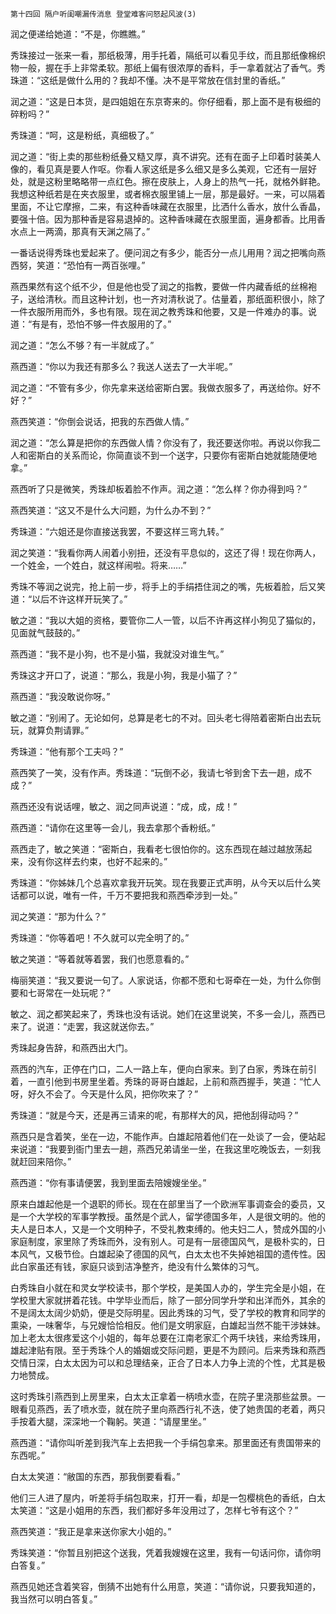     第十四回 隔户听闺嘲漏传消息 登堂难客问怒起风波(3) 

   润之便递给她道：“不是，你瞧瞧。”

   秀珠接过一张来一看，那纸极薄，用手托着，隔纸可以看见手纹，而且那纸像棉织物一般，握在手上非常柔软。那纸上偏有很浓厚的香料，手一拿着就沾了香气。秀珠道：“这纸是做什么用的？我却不懂。决不是平常放在信封里的香纸。”

   润之道：“这是日本货，是四姐姐在东京寄来的。你仔细看，那上面不是有极细的碎粉吗？”

   秀珠道：“呵，这是粉纸，真细极了。”

   润之道：“街上卖的那些粉纸叠又糙又厚，真不讲究。还有在面子上印着时装美人像的，看见真是要人作呕。你看人家这纸是多么细又是多么美观，它还有一层好处，就是这粉里略略带一点红色。擦在皮肤上，人身上的热气一托，就格外鲜艳。我想这种纸若是在夹衣服里，或者棉衣服里铺上一层，那是最好。一来，可以隔着里面，不让它摩擦，二来，有这种香味藏在衣服里，比洒什么香水，放什么香晶，要强十倍。因为那种香是容易退掉的。这种香味藏在衣服里面，遍身都香。比用香水点上一两滴，那真有天渊之隔了。”

   一番话说得秀珠也爱起来了。便问润之有多少，能否分一点儿用用？润之把嘴向燕西努，笑道：“恐怕有一两百张哩。”

   燕西果然有这个纸不少，但是他也受了润之的指教，要做一件内藏香纸的丝棉袍子，送给清秋。而且这种计划，也一齐对清秋说了。估量着，那纸面积很小，除了一件衣服所用而外，多也有限。现在润之教秀珠和他要，又是一件难办的事。说道：“有是有，恐怕不够一件衣服用的了。”

   润之道：“怎么不够？有一半就成了。”

   燕西道：“你以为我还有那多么？我送人送去了一大半呢。”

   润之道：“不管有多少，你先拿来送给密斯白罢。我做衣服多了，再送给你。好不好？”

   燕西笑道：“你倒会说话，把我的东西做人情。”

   润之道：“怎么算是把你的东西做人情？你没有了，我还要送你啦。再说以你我二人和密斯白的关系而论，你简直谈不到一个送字，只要你有密斯白她就能随便地拿。”

   燕西听了只是微笑，秀珠却板着脸不作声。润之道：“怎么样？你办得到吗？”

   燕西笑道：“这又不是什么大问题，为什么办不到？”

   秀珠道：“六姐还是你直接送我罢，不要这样三弯九转。”

   润之笑道：“我看你两人闹着小别扭，还没有平息似的，这还了得！现在你两人，一个姓金，一个姓白，就这样闹啦。将来……”

   秀珠不等润之说完，抢上前一步，将手上的手绢捂住润之的嘴，先板着脸，后又笑道：“以后不许这样开玩笑了。”

   敏之道：“我以大姐的资格，要管你二人一管，以后不许再这样小狗见了猫似的，见面就气鼓鼓的。”

   燕西道：“我不是小狗，也不是小猫，我就没对谁生气。”

   秀珠这才开口了，说道：“那么，我是小狗，我是小猫了？”

   燕西道：“我没敢说你呀。”

   敏之道：“别闹了。无论如何，总算是老七的不对。回头老七得陪着密斯白出去玩玩，就算负荆请罪。”

   秀珠道：“他有那个工夫吗？”

   燕西笑了一笑，没有作声。秀珠道：“玩倒不必，我请七爷到舍下去一趟，成不成？”

   燕西还没有说话哩，敏之、润之同声说道：“成，成，成！”

   燕西道：“请你在这里等一会儿，我去拿那个香粉纸。”

   燕西走了，敏之笑道：“密斯白，我看老七很怕你的。这东西现在越过越放荡起来，没有你这样去约束，也好不起来的。”

   秀珠道：“你姊妹几个总喜欢拿我开玩笑。现在我要正式声明，从今天以后什么笑话都可以说，唯有一件，千万不要把我和燕西牵涉到一处。”

   润之笑道：“那为什么？”

   秀珠道：“你等着吧！不久就可以完全明了的。”

   敏之笑道：“等着就等着罢，我们也愿意看的。”

   梅丽笑道：“我又要说一句了。人家说话，你都不愿和七哥牵在一处，为什么你倒要和七哥常在一处玩呢？”

   敏之、润之都笑起来了，秀珠也没有话说。她们在这里说笑，不多一会儿，燕西已来了。说道：“走罢，我这就送你去。”

   秀珠起身告辞，和燕西出大门。

   燕西的汽车，正停在门口，二人一路上车，便向白家来。到了白家，秀珠在前引着，一直引他到书房里坐着。秀珠的哥哥白雄起，上前和燕西握手，笑道：“忙人呀，好久不会了。今天是什么风，把你吹来了？”

   秀珠道：“就是今天，还是再三请来的呢，有那样大的风，把他刮得动吗？”

   燕西只是含着笑，坐在一边，不能作声。白雄起陪着他们在一处谈了一会，便站起来说道：“我要到衙门里去一趟，燕西兄弟请坐一坐，在我这里吃晚饭去，一刻我就赶回来陪你。”

   燕西道：“你有事请便罢，我到里面去陪嫂嫂坐坐。”

   原来白雄起他是一个退职的师长。现在在部里当了一个欧洲军事调查会的委员，又是一个大学校的军事学教授。虽然是个武人，留学德国多年，人是很文明的。他的夫人是日本人，又是一个文明种子，不受礼教束缚的。他夫妇二人，赞成外国的小家庭制度，家里除了秀珠而外，没有别人。可是有一层德国风气，是极朴实的，日本风气，又极节俭。白雄起染了德国的风气，白太太也不失掉她祖国的遗传性。因此白家虽还有钱，家庭只谈到洁净整齐，绝没有什么繁体的习气。

   白秀珠自小就在和灵女学校读书，那个学校，是美国人办的，学生完全是小姐，在学校里大家就拼着花钱。中学毕业而后，除了一部分同学升学和出洋而外，其余的不是阔太太阔少奶奶，便是交际明星。因此秀珠的习气，受了学校的教育和同学的熏染，一味奢华，与兄嫂恰恰相反。他们是文明家庭，白雄起当然不能干涉妹妹。加上老太太很疼爱这个小姐的，每年总要在江南老家汇个两千块钱，来给秀珠用，雄起津贴有限。至于秀珠个人的婚姻或交际问题，更是不为顾问。后来秀珠和燕西交情日深，白太太因为可以和总理结亲，正合了日本人力争上流的个性，尤其是极力地赞成。

   这时秀珠引燕西到上房里来，白太太正拿着一柄喷水壶，在院子里浇那些盆景。一眼看见燕西，丢了喷水壶，就在院子里向燕西行礼不迭，使了她贵国的老着，两只手按着大腿，深深地一个鞠躬。笑道：“请屋里坐。”

   燕西道：“请你叫听差到我汽车上去把我一个手绢包拿来。那里面还有贵国带来的东西呢。”

   白太太笑道：“敝国的东西，那我倒要看看。”

   他们三人进了屋内，听差将手绢包取来，打开一看，却是一包樱桃色的香纸，白太太笑道：“这是小姐用的东西，我们都好多年没用过了，怎样七爷有这个？”

   燕西笑道：“我正是拿来送你家大小姐的。”

   秀珠笑道：“你暂且别把这个送我，凭着我嫂嫂在这里，我有一句话问你，请你明白答复。”

   燕西见她还含着笑容，倒猜不出她有什么用意，笑道：“请你说，只要我知道的，我当然可以明白答复。”

